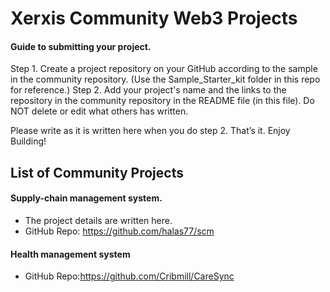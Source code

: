 # Xerxis Community Web3 Projects

#### Guide to submitting your project.
Step 1. Create a project repository on your GitHub according to the sample in the community repository. (Use the Sample_Starter_kit folder in this repo for reference.) 
Step 2. Add your project's name and the links to the repository in the community repository in the README file (in this file). Do NOT delete or edit what others has written.

Please write as it is written here when you do step 2.
That’s it. Enjoy Building!

## List of Community Projects
#### Supply-chain management system. 
- The project details are written here.
- GitHub Repo: https://github.com/halas77/scm

#### Health management system 
- GitHub Repo:https://github.com/Cribmill/CareSync

